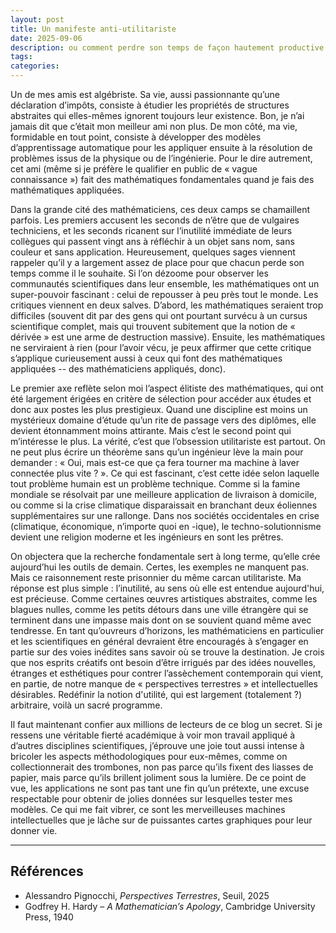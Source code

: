 ```yaml
---
layout: post
title: Un manifeste anti-utilitariste
date: 2025-09-06
description: ou comment perdre son temps de façon hautement productive
tags:
categories:
---
```


Un de mes amis est algébriste. Sa vie, aussi passionnante qu’une déclaration d’impôts, consiste à étudier les propriétés de structures abstraites qui elles-mêmes ignorent toujours leur existence. Bon, je n’ai jamais dit que c’était mon meilleur ami non plus. De mon côté, ma vie, formidable en tout point, consiste à développer des modèles d’apprentissage automatique pour les appliquer ensuite à la résolution de problèmes issus de la physique ou de l’ingénierie. Pour le dire autrement, cet ami (même si je préfère le qualifier en public de « vague connaissance ») fait des mathématiques fondamentales quand je fais des mathématiques appliquées.

Dans la grande cité des mathématiciens, ces deux camps se chamaillent parfois. Les premiers accusent les seconds de n’être que de vulgaires techniciens, et les seconds ricanent sur l’inutilité immédiate de leurs collègues qui passent vingt ans à réfléchir à un objet sans nom, sans couleur et sans application. Heureusement, quelques sages viennent rappeler qu’il y a largement assez de place pour que chacun perde son temps comme il le souhaite. Si l’on dézoome pour observer les communautés scientifiques dans leur ensemble, les mathématiques ont un super-pouvoir fascinant : celui de repousser à peu près tout le monde. Les critiques viennent en deux salves. D’abord, les mathématiques seraient trop difficiles (souvent dit par des gens qui ont pourtant survécu à un cursus scientifique complet, mais qui trouvent subitement que la notion de « dérivée » est une arme de destruction massive). Ensuite, les mathématiques ne serviraient à rien (pour l’avoir vécu, je peux affirmer que cette critique s’applique curieusement aussi à ceux qui font des mathématiques appliquées -- des mathématiciens appliqués, donc).   

Le premier axe reflète selon moi l’aspect élitiste des mathématiques, qui ont été largement érigées en critère de sélection pour accéder aux études et donc aux postes les plus prestigieux. Quand une discipline est moins un mystérieux domaine d’étude qu’un rite de passage vers des diplômes, elle devient étonnamment moins attirante. Mais c’est le second point qui m’intéresse le plus. La vérité, c’est que l’obsession utilitariste est partout. On ne peut plus écrire un théorème sans qu’un ingénieur lève la main pour demander : « Oui, mais est-ce que ça fera tourner ma machine à laver connectée plus vite ? ». Ce qui est fascinant, c’est cette idée selon laquelle tout problème humain est un problème technique. Comme si la famine mondiale se résolvait par une meilleure application de livraison à domicile, ou comme si la crise climatique disparaissait en branchant deux éoliennes supplémentaires sur une rallonge. Dans nos sociétés occidentales en crise (climatique, économique, n’importe quoi en -ique), le techno-solutionnisme devient une religion moderne et les ingénieurs en sont les prêtres.

On objectera que la recherche fondamentale sert à long terme, qu’elle crée aujourd’hui les outils de demain. Certes, les exemples ne manquent pas. Mais ce raisonnement reste prisonnier du même carcan utilitariste. Ma réponse est plus simple : l’inutilité, au sens où elle est entendue aujourd'hui, est précieuse. Comme certaines œuvres artistiques abstraites, comme les blagues nulles, comme les petits détours dans une ville étrangère qui se terminent dans une impasse mais dont on se souvient quand même avec tendresse. En tant qu’ouvreurs d’horizons, les mathématiciens en particulier et les scientifiques en général devraient être encouragés à s’engager en partie sur des voies inédites sans savoir où se trouve la destination. Je crois que nos esprits créatifs ont besoin d’être irrigués par des idées nouvelles, étranges et esthétiques pour contrer l’assèchement contemporain qui vient, en partie, de notre manque de « perspectives terrestres » et intellectuelles désirables. Redéfinir la notion d'utilité, qui est largement (totalement ?) arbitraire, voilà un sacré programme.

Il faut maintenant confier aux millions de lecteurs de ce blog un secret. Si je ressens une véritable fierté académique à voir mon travail appliqué à d’autres disciplines scientifiques, j’éprouve une joie tout aussi intense à bricoler les aspects méthodologiques pour eux-mêmes, comme on collectionnerait des trombones, non pas parce qu’ils fixent des liasses de papier, mais parce qu’ils brillent joliment sous la lumière. De ce point de vue, les applications ne sont pas tant une fin qu’un prétexte, une excuse respectable pour obtenir de jolies données sur lesquelles tester mes modèles. Ce qui me fait vibrer, ce sont les merveilleuses machines intellectuelles que je lâche sur de puissantes cartes graphiques pour leur donner vie.

---

## Références

- Alessandro Pignocchi, *Perspectives Terrestres*, Seuil, 2025
- Godfrey H. Hardy – *A Mathematician’s Apology*, Cambridge University Press, 1940
